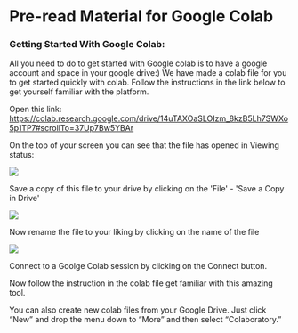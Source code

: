 # Pre-read Material for Google Colab

### Getting Started With Google Colab:

All you need to do to get started with Google colab is to have a google account and space in your google drive:)
We have made a colab file for you to get started quickly with colab. Follow the instructions in the link below to get yourself familiar with the platform. 


Open this link: https://colab.research.google.com/drive/14uTAXOaSLOIzm_8kzB5Lh7SWXo5p1TP7#scrollTo=37Up7Bw5YBAr
 
 
On the top of your screen you can see that the file has opened in Viewing status:
 
 
![](https://i.imgur.com/isGjIzL.png)
 
 
 
Save a copy of this file to your drive by clicking on the 'File' - 'Save a Copy in Drive'
 
 
![](https://i.imgur.com/ikN5wlr.png?)
 
 
 
 
Now rename the file to your liking by clicking on the name of the file
 
 
![](https://i.imgur.com/N5sHaA5.png?)
 
 
 
 
Connect to a Goolge Colab session by clicking on the Connect button.
 
 
Now follow the instruction in the colab file get familiar with this amazing tool.
 
 
You can also create new colab files from your Google Drive. Just click “New” and drop the menu down to “More” and then select “Colaboratory.”
 
